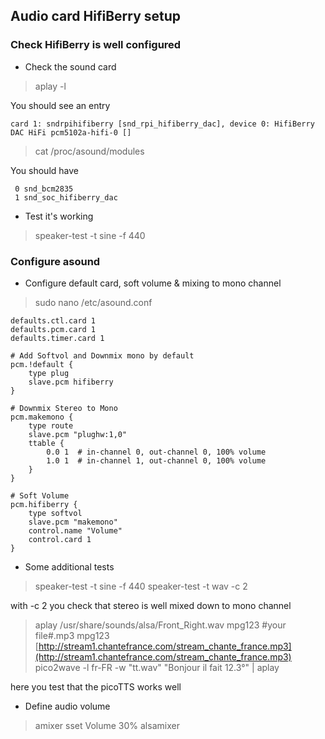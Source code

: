 ## Audio card HifiBerry setup

### Check HifiBerry is well configured
- Check the sound card
> aplay -l

You should see an entry
```
card 1: sndrpihifiberry [snd_rpi_hifiberry_dac], device 0: HifiBerry DAC HiFi pcm5102a-hifi-0 []
```
> cat /proc/asound/modules

You should have
```
 0 snd_bcm2835
 1 snd_soc_hifiberry_dac
```

- Test it's working

>speaker-test -t sine -f 440
### Configure asound 
-  Configure default card, soft volume & mixing to mono channel
>sudo nano /etc/asound.conf
```
defaults.ctl.card 1
defaults.pcm.card 1
defaults.timer.card 1

# Add Softvol and Downmix mono by default
pcm.!default {
	type plug
	slave.pcm hifiberry
}

# Downmix Stereo to Mono
pcm.makemono {
	type route
	slave.pcm "plughw:1,0"
	ttable {
		0.0 1  # in-channel 0, out-channel 0, 100% volume
		1.0 1  # in-channel 1, out-channel 0, 100% volume
	}
}

# Soft Volume
pcm.hifiberry {
	type softvol
	slave.pcm "makemono"
	control.name "Volume"
	control.card 1
}
```
- Some additional tests
>speaker-test -t sine -f 440
>speaker-test -t wav -c 2

with -c 2 you check that stereo is well mixed down to mono channel
>aplay /usr/share/sounds/alsa/Front_Right.wav
>mpg123 #your file#.mp3
>mpg123 [http://stream1.chantefrance.com/stream_chante_france.mp3](http://stream1.chantefrance.com/stream_chante_france.mp3)
>pico2wave -l fr-FR -w "tt.wav" "Bonjour il fait 12.3°" | aplay

here you test that the picoTTS works well
- Define audio volume
>amixer sset Volume 30%
>alsamixer

